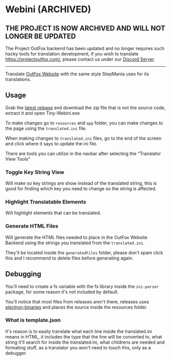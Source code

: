 # Webini (ARCHIVED)

## THE PROJECT IS NOW ARCHIVED AND WILL NOT LONGER BE UPDATED

The Project OutFox backend has been updated and no longer requires such hacky tools for translation development, if you wish to translate https://projectoutfox.com/, please contact us under our [Discord Server](https://discord.gg/cN4TjgQdcA)

** **


Translate [OutFox Website](https://projectmoon.dance/) with the same style StepMania uses for its translations.

## Usage

Grab the [latest release](https://github.com/Tiny-Foxes/Tiny-Webini/releases) and download the zip file that is not the source code, extract it and open Tiny-Webini.exe

To make changes go to `resources` and `app` folder, you can make changes to the page using the `translated.ini` file.

When making changes to `translated.ini` files, go to the end of the screen and click where it says to update the ini file.

There are tools you can utilize in the navbar after selecting the "Translator View Tools"

### Toggle Key String View

Will make so key strings are show instead of the translated string, this is good for finding which key you need to change so the string is affected.

### Highlight Translatable Elements

Will highlight elements that can be translated.
### Generate HTML Files

Will generate the HTML files needed to place in the OutFox Website Backend using the strings you translated from the `translated.ini`.

They'll be located inside the `generatedFiles` folder, please don't spam click this and I recommend to delete files before generating again.
## Debugging

You'll need to create a fs variable with the fs library inside the ``ini-parser`` package, for some reason it's not included by default.

You'll notice that most files from releases aren't there, releases uses [electron-binaries](https://github.com/electron/electron/releases) and places the source inside the resources folder.

### What is template.json

It's reason is to easily translate what each line inside the translated.ini means in HTML, it includes the type that the line will be converted to, what string it'll search for inside the translated.ini, what childrens are needed and formating stuff, as a translator you won't need to touch this, only as a debugger.
